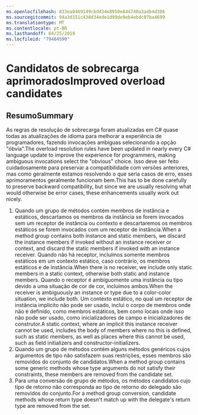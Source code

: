 ```yaml
---
ms.openlocfilehash: 833ea0469149cbd434e8950e844740a3adb4d386
ms.sourcegitcommit: 94a3d151c438d34ede1d99de9eb4ebdc07ba4699
ms.translationtype: MT
ms.contentlocale: pt-BR
ms.lasthandoff: 04/25/2019
ms.locfileid: "79484590"
---
```

# <a name="improved-overload-candidates"></a><span data-ttu-id="65deb-101">Candidatos de sobrecarga aprimorados</span><span class="sxs-lookup"><span data-stu-id="65deb-101">Improved overload candidates</span></span>

## <a name="summary"></a><span data-ttu-id="65deb-102">Resumo</span><span class="sxs-lookup"><span data-stu-id="65deb-102">Summary</span></span>
[summary]: #summary

<span data-ttu-id="65deb-103">As regras de resolução de sobrecarga foram atualizadas em C# quase todas as atualizações de idioma para melhorar a experiência de programadores, fazendo invocações ambíguas selecionando a opção "óbvia".</span><span class="sxs-lookup"><span data-stu-id="65deb-103">The overload resolution rules have been updated in nearly every C# language update to improve the experience for programmers, making ambiguous invocations select the "obvious" choice.</span></span> <span data-ttu-id="65deb-104">Isso deve ser feito cuidadosamente para preservar a compatibilidade com versões anteriores, mas como geralmente estamos resolvendo o que seria casos de erro, esses aprimoramentos geralmente funcionam bem.</span><span class="sxs-lookup"><span data-stu-id="65deb-104">This has to be done carefully to preserve backward compatibility, but since we are usually resolving what would otherwise be error cases, these enhancements usually work out nicely.</span></span>

1. <span data-ttu-id="65deb-105">Quando um grupo de métodos contém membros de instância e estáticos, descartamos os membros da instância se forem invocados sem um receptor de instância ou contexto e descartaremos os membros estáticos se forem invocados com um receptor de instância.</span><span class="sxs-lookup"><span data-stu-id="65deb-105">When a method group contains both instance and static members, we discard the instance members if invoked without an instance receiver or context, and discard the static members if invoked with an instance receiver.</span></span> <span data-ttu-id="65deb-106">Quando não há receptor, incluímos somente membros estáticos em um contexto estático, caso contrário, os membros estáticos e de instância.</span><span class="sxs-lookup"><span data-stu-id="65deb-106">When there is no receiver, we include only static members in a static context, otherwise both static and instance members.</span></span> <span data-ttu-id="65deb-107">Quando o receptor é ambíguomente uma instância ou tipo devido a uma situação de cor de cor, incluímos ambos.</span><span class="sxs-lookup"><span data-stu-id="65deb-107">When the receiver is ambiguously an instance or type due to a color-color situation, we include both.</span></span> <span data-ttu-id="65deb-108">Um contexto estático, no qual um receptor de instância implícito não pode ser usado, inclui o corpo de membros onde não é definido, como membros estáticos, bem como locais onde isso não pode ser usado, como inicializadores de campo e inicializadores de construtor.</span><span class="sxs-lookup"><span data-stu-id="65deb-108">A static context, where an implicit this instance receiver cannot be used, includes the body of members where no this is defined, such as static members, as well as places where this cannot be used, such as field initializers and constructor-initializers.</span></span>
2. <span data-ttu-id="65deb-109">Quando um grupo de métodos contém alguns métodos genéricos cujos argumentos de tipo não satisfazem suas restrições, esses membros são removidos do conjunto de candidatos.</span><span class="sxs-lookup"><span data-stu-id="65deb-109">When a method group contains some generic methods whose type arguments do not satisfy their constraints, these members are removed from the candidate set.</span></span>
3. <span data-ttu-id="65deb-110">Para uma conversão de grupo de métodos, os métodos candidatos cujo tipo de retorno não corresponda ao tipo de retorno do delegado são removidos do conjunto.</span><span class="sxs-lookup"><span data-stu-id="65deb-110">For a method group conversion, candidate methods whose return type doesn't match up with the delegate's return type are removed from the set.</span></span>
